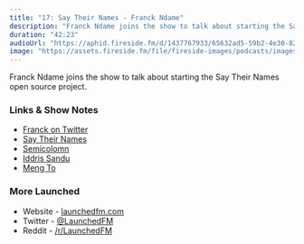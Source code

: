 ```yaml
---
title: "17: Say Their Names - Franck Ndame"
description: "Franck Ndame joins the show to talk about starting the Say Their Names open source project."
duration: "42:23"
audioUrl: "https://aphid.fireside.fm/d/1437767933/65632ad5-59b2-4e30-82d1-13845dce07dd/a8f0e747-60c0-4d04-9829-a8069ec7af4c.mp3"
image: "https://assets.fireside.fm/file/fireside-images/podcasts/images/6/65632ad5-59b2-4e30-82d1-13845dce07dd/episodes/a/a8f0e747-60c0-4d04-9829-a8069ec7af4c/cover.jpg"
---
```


<p>Franck Ndame joins the show to talk about starting the Say Their Names open source project.</p>

<h3>Links &amp; Show Notes</h3>

<ul>
<li><a href="https://twitter.com/breezedoc_in" rel="nofollow">Franck on Twitter</a></li>
<li><a href="https://saytheirnames.io" rel="nofollow">Say Their Names</a></li>
<li><a href="https://twitter.com/semicolomn" rel="nofollow">Semicolomn</a></li>
<li><a href="https://twitter.com/iddris_sandu" rel="nofollow">Iddris Sandu</a></li>
<li><a href="https://twitter.com/MengTo" rel="nofollow">Meng To</a></li>
</ul>

<h3>More Launched</h3>

<ul>
<li>Website - <a href="https://launchedfm.com" rel="nofollow">launchedfm.com</a></li>
<li>Twitter - <a href="https://twitter.com/launchedfm" rel="nofollow">@LaunchedFM</a></li>
<li>Reddit - <a href="https://www.reddit.com/r/LaunchedFM/" rel="nofollow">/r/LaunchedFM</a></li>
</ul>
